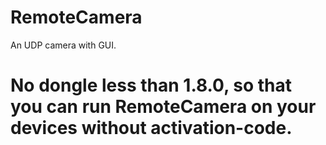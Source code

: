 # RemoteCamera
An UDP camera with GUI.
# No dongle less than 1.8.0, so that you can run RemoteCamera on your devices without activation-code.
